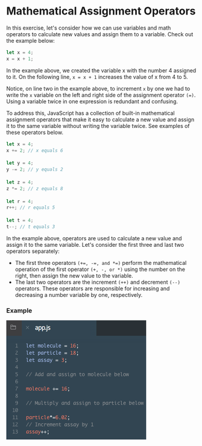 # Mathematical Assignment Operators

In this exercise, let's consider how we can use variables and math operators to calculate new values and assign them to a variable. Check out the example below:

```js
let x = 4;
x = x + 1;
```
In the example above, we created the variable x with the number 4 assigned to it. On the following line, `x = x + 1` increases the value of x from 4 to 5.

Notice, on line two in the example above, to increment `x` by one we had to write the `x` variable on the left and right side of the assignment operator `(=)`. Using a variable twice in one expression is redundant and confusing.

To address this, JavaScript has a collection of built-in mathematical assignment operators that make it easy to calculate a new value and assign it to the same variable without writing the variable twice. See examples of these operators below.

```js
let x = 4;
x += 2; // x equals 6

let y = 4;
y -= 2; // y equals 2

let z = 4;
z *= 2; // z equals 8

let r = 4;
r++; // r equals 5

let t = 4;
t--; // t equals 3
```
In the example above, operators are used to calculate a new value and assign it to the same variable. Let's consider the first three and last two operators separately:

* The first three operators `(+=, -=, and *=)` perform the mathematical operation of the first operator `(+, -, or *)` using the number on the right, then assign the new value to the variable.
* The last two operators are the increment `(++)` and decrement `(--)` operators. These operators are responsible for increasing and decreasing a number variable by one, respectively.

### Example

![assignment-operators](../assignment-operators.png)

